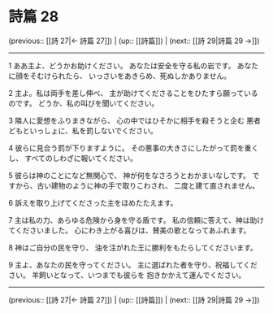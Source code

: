 # 詩篇 28

(previous:: [[詩 27|← 詩篇 27]]) | (up:: [[詩篇]]) | (next:: [[詩 29|詩篇 29 →]])

***


1 ああ主よ、どうかお助けください。 あなたは安全を守る私の岩です。 あなたに顔をそむけられたら、 いっさいをあきらめ、死ぬしかありません。 

2 主よ。私は両手を差し伸べ、 主が助けてくださることをひたすら願っているのです。 どうか、私の叫びを聞いてください。 

3 隣人に愛想をふりまきながら、 心の中ではひそかに相手を殺そうと企む 悪者どもといっしょに、私を罰しないでください。 

4 彼らに見合う罰が下りますように。 その悪事の大きさにしたがって罰を重くし、 すべてのしわざに報いてください。 

5 彼らは神のことになど無関心で、 神が何をなさろうとおかまいなしです。 ですから、古い建物のように神の手で取りこわされ、 二度と建て直されません。 

6 訴えを取り上げてくださった主をほめたたえます。 

7 主は私の力、あらゆる危険から身を守る盾です。 私の信頼に答えて、神は助けてくださいました。 心にわき上がる喜びは、賛美の歌となってあふれます。 

8 神はご自分の民を守り、 油を注がれた王に勝利をもたらしてくださいます。 

9 主よ、あなたの民を守ってください。 主に選ばれた者を守り、祝福してください。 羊飼いとなって、いつまでも彼らを 抱きかかえて運んでください。

***

(previous:: [[詩 27|← 詩篇 27]]) | (up:: [[詩篇]]) | (next:: [[詩 29|詩篇 29 →]])

